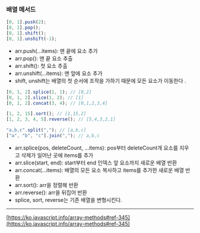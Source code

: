 ### 배열 메서드

```js
[0, 1].push(2);
[0, 1].pop();
[0, 1].shift();
[0, 1].unshift(-1);
```

- arr.push(...items): 맨 끝에 요소 추가
- arr.pop(): 맨 끝 요소 추출
- arr.shift(): 첫 요소 추출
- arr.unshift(...items): 맨 앞에 요소 추가
- shift, unshift는 배열의 첫 순서에 조작을 가하기 때문에 모든 요소가 이동한다 .

```js
[0, 1, 2].splice(1, 1); // [0,2]
[0, 1, 2].slice(1, 2); // [1]
[0, 1, 2].concat(3, 4); // [0,1,2,3,4]

[1, 2, 15].sort(); // [1,15,2]
[1, 2, 3, 4, 5].reverse(); // [5,4,3,2,1]

"a,b,c".split(","); // [a,b,c]
["a", "b", "c"].join(","); // a,b,c
```

- arr.splice(pos, deleteCount, ...items): pos부터 deleteCount개 요소를 지우고 삭제가 일어난 곳에 items를 추가
- arr.slice(start, end): start부터 end 인덱스 앞 요소까지 새로운 배열 반환
- arr.concat(...items): 배열의 모든 요소 복사하고 items를 추가한 새로운 배열 반환
- arr.sort(): arr을 정렬해 반환
- arr.reverse(): arr을 뒤집어 반환
- splice, sort, reverse는 기존 배열을 변형시킨다.

---

[https://ko.javascript.info/array-methods#ref-345](https://ko.javascript.info/array-methods#ref-345)
